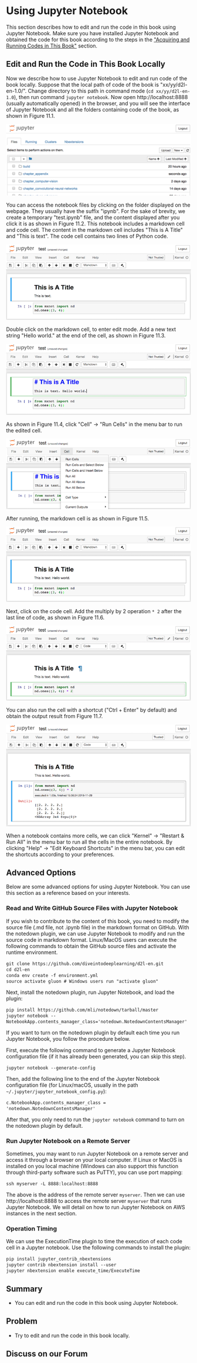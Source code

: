 # Using Jupyter Notebook

This section describes how to edit and run the code in this book using Jupyter Notebook. Make sure you have installed Jupyter Notebook and obtained the code for this book according to the steps in the ["Acquiring and Running Codes in This Book"](../chapter_prerequisite/install.md) section.


## Edit and Run the Code in This Book Locally

Now we describe how to use Jupyter Notebook to edit and run code of the book locally. Suppose that the local path of code of the book is "xx/yy/d2l-en-1.0/". Change directory to this path in command mode (`cd xx/yy/d2l-en-1.0`), then run command `jupyter notebook`. Now open http://localhost:8888 (usually automatically opened) in the browser, and you will see the interface of Jupyter Notebook and all the folders containing code of the book, as shown in Figure 11.1.

![The folders containing the code in this book. ](../img/jupyter00.png)


You can access the notebook files by clicking on the folder displayed on the webpage. They usually have the suffix "ipynb".
For the sake of brevity, we create a temporary "test.ipynb" file, and the content displayed after you click it is as shown in Figure 11.2. This notebook includes a markdown cell and code cell. The content in the markdown cell includes "This is A Title" and "This is text".   The code cell contains two lines of Python code.

![Markdown and code cells in the "text.ipynb" file. ](../img/jupyter01.png)


Double click on the markdown cell, to enter edit mode. Add a new text string "Hello world." at the end of the cell, as shown in Figure 11.3.

![Edit the markdown cell. ](../img/jupyter02.png)


As shown in Figure 11.4, click "Cell" $\rightarrow$ "Run Cells" in the menu bar to run the edited cell.

![Run the cell. ](../img/jupyter03.png)


After running, the markdown cell is as shown in Figure 11.5.

![The markdown cell after editing. ](../img/jupyter04.png)


Next, click on the code cell. Add the multiply by 2 operation `* 2` after the last line of code, as shown in Figure 11.6.

![Edit the code cell. ](../img/jupyter05.png)


You can also run the cell with a shortcut ("Ctrl + Enter" by default) and obtain the output result from Figure 11.7.

![Run the code cell to obtain the output. ](../img/jupyter06.png)


When a notebook contains more cells, we can click "Kernel" $\rightarrow$ "Restart & Run All" in the menu bar to run all the cells in the entire notebook. By clicking "Help" $\rightarrow$ "Edit Keyboard Shortcuts" in the menu bar, you can edit the shortcuts according to your preferences.


## Advanced Options

Below are some advanced options for using Jupyter Notebook. You can use this section as a reference based on your interests.

### Read and Write GitHub Source Files with Jupyter Notebook

If you wish to contribute to the content of this book, you need to modify the source file (.md file, not .ipynb file) in the markdown format on GitHub. With the notedown plugin, we can use Jupyter Notebook to modify and run the source code in markdown format. Linux/MacOS users can execute the following commands to obtain the GitHub source files and activate the runtime environment.

```
git clone https://github.com/diveintodeeplearning/d2l-en.git
cd d2l-en
conda env create -f environment.yml
source activate gluon # Windows users run "activate gluon"
```

Next, install the notedown plugin, run Jupyter Notebook, and load the plugin:

```
pip install https://github.com/mli/notedown/tarball/master
jupyter notebook --NotebookApp.contents_manager_class='notedown.NotedownContentsManager'
```

If you want to turn on the notedown plugin by default each time you run Jupyter Notebook, you follow the procedure below.

First, execute the following command to generate a Jupyter Notebook configuration file (if it has already been generated, you can skip this step).

```
jupyter notebook --generate-config
```

Then, add the following line to the end of the Jupyter Notebook configuration file (for Linux/macOS, usually in the path `~/.jupyter/jupyter_notebook_config.py`):

```
c.NotebookApp.contents_manager_class = 'notedown.NotedownContentsManager'
```

After that, you only need to run the `jupyter notebook` command to turn on the notedown plugin by default.


### Run Jupyter Notebook on a Remote Server

Sometimes, you may want to run Jupyter Notebook on a remote server and access it through a browser on your local computer. If Linux or MacOS is installed on you local machine (Windows can also support this function through third-party software such as PuTTY), you can use port mapping:

```
ssh myserver -L 8888:localhost:8888
```

The above is the address of the remote server `myserver`. Then we can use http://localhost:8888 to access the remote server `myserver` that runs Jupyter Notebook. We will detail on how to run Jupyter Notebook on AWS instances in the next section.

### Operation Timing

We can use the ExecutionTime plugin to time the execution of each code cell in a Jupyter notebook. Use the following commands to install the plugin:

```
pip install jupyter_contrib_nbextensions
jupyter contrib nbextension install --user
jupyter nbextension enable execute_time/ExecuteTime
```

## Summary

* You can edit and run the code in this book using Jupyter Notebook.

## Problem

* Try to edit and run the code in this book locally.

## Discuss on our Forum

<div id="discuss" topic_id="2398"></div>
